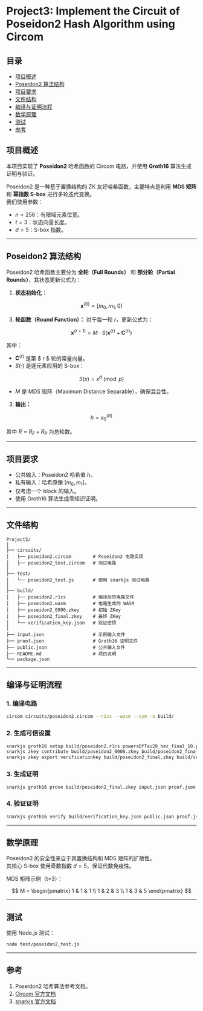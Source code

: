 
# Project3: Implement the Circuit of Poseidon2 Hash Algorithm using Circom

## 目录
- [项目概述](#项目概述)
- [Poseidon2 算法结构](#poseidon2-算法结构)
- [项目要求](#项目要求)
- [文件结构](#文件结构)
- [编译与证明流程](#编译与证明流程)
- [数学原理](#数学原理)
- [测试](#测试)
- [参考](#参考)

## 项目概述
本项目实现了 **Poseidon2** 哈希函数的 Circom 电路，并使用 **Groth16** 算法生成证明与验证。

Poseidon2 是一种基于置换结构的 ZK 友好哈希函数，主要特点是利用 **MDS 矩阵** 和 **幂指数 S-box** 进行多轮迭代变换。  
我们使用参数：
- $n = 256$：有限域元素位宽。
- $t = 3$：状态向量长度。
- $d = 5$：S-box 指数。

---

## Poseidon2 算法结构
Poseidon2 哈希函数主要分为 **全轮（Full Rounds）** 和 **部分轮（Partial Rounds）**，其状态更新公式为：

1. **状态初始化：**

$$
\mathbf{x}^{(0)} = [m_0, m_1, 0]
$$

3. **轮函数（Round Function）：**
对于每一轮 $r$，更新公式为：

$$
\mathbf{x}^{(r+1)} = M \cdot S(\mathbf{x}^{(r)} + \mathbf{C}^{(r)})
$$

其中：

- $\mathbf{C}^{(r)}$ 是第 $ r $ 轮的常量向量。
- $S(\cdot)$ 是逐元素应用的 S-box：

$$
S(x) = x^d \pmod p
$$

- $M$ 是 MDS 矩阵（Maximum Distance Separable），确保混合性。

3. **输出：**

$$
h = x_0^{(R)}
$$

其中 $R = R_F + R_P$ 为总轮数。

---

## 项目要求

- 公共输入：Poseidon2 哈希值 $h$。
- 私有输入：哈希原像 $[m_0, m_1]$。
- 仅考虑一个 block 的输入。
- 使用 Groth16 算法生成零知识证明。

---

## 文件结构
```
Project3/
│
├── circuits/
│   ├── poseidon2.circom        # Poseidon2 电路实现
│   ├── poseidon2_test.circom   # 测试电路
│
├── test/
│   └── poseidon2_test.js       # 使用 snarkjs 测试电路
│
├── build/
│   ├── poseidon2.r1cs          # 编译后的电路文件
│   ├── poseidon2.wasm          # 电路生成的 WASM
│   ├── poseidon2_0000.zkey     # 初始 ZKey
│   ├── poseidon2_final.zkey    # 最终 ZKey
│   └── verification_key.json   # 验证密钥
│
├── input.json                  # 示例输入文件
├── proof.json                  # Groth16 证明文件
├── public.json                 # 公共输入文件
├── README.md                   # 项目说明
└── package.json
```

---

## 编译与证明流程
### 1. 编译电路
```bash
circom circuits/poseidon2.circom --r1cs --wasm --sym -o build/
```

### 2. 生成可信设置
```bash
snarkjs groth16 setup build/poseidon2.r1cs powersOfTau28_hez_final_10.ptau build/poseidon2_0000.zkey
snarkjs zkey contribute build/poseidon2_0000.zkey build/poseidon2_final.zkey
snarkjs zkey export verificationkey build/poseidon2_final.zkey build/verification_key.json
```

### 3. 生成证明
```bash
snarkjs groth16 prove build/poseidon2_final.zkey input.json proof.json public.json
```

### 4. 验证证明
```bash
snarkjs groth16 verify build/verification_key.json public.json proof.json
```

---

## 数学原理
Poseidon2 的安全性来自于其置换结构和 MDS 矩阵的扩散性。  
其核心 S-box 使用奇数指数 $d=5$，保证代数免疫性。

MDS 矩阵示例（t=3）：

$$
M = \begin{pmatrix}
1 & 1 & 1 \\
1 & 2 & 3 \\
1 & 3 & 5
\end{pmatrix}
$$

---

## 测试
使用 Node.js 测试：
```bash
node test/poseidon2_test.js
```

---

## 参考
1. Poseidon2 哈希算法参考文档。
2. [Circom 官方文档](https://docs.circom.io/)
3. [snarkjs 官方文档](https://github.com/iden3/snarkjs)


